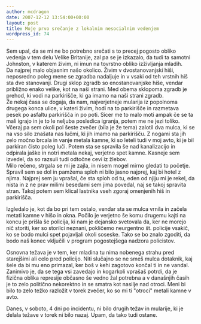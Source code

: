 ```yaml
---
author: mcdragon
date: 2007-12-12 13:54:00+00:00
layout: post
title: Moje prvo srečanje z lokalnim nesocialnim vedenjem
wordpress_id: 74
---
```


Sem upal, da se mi ne bo potrebno srečati s to precej pogosto obliko vedenja v tem delu Velike Britanije, zal pa se je izkazalo, da tudi ta samotni Johnston, v katerem živim, ni imun na tovrstno obliko izživljanja mladih.  
Da najprej malo objasnim našo okolico. Živim v dvostanovanjski hiši, neposredno poleg mene se zgradba nadaljuje in v vsaki od teh vrstnih hiš sta dve stanovanji. Drugi sklop zgradb so enostanovanjske hiše, vendar približno enako velike, kot na naši strani. Med obema sklopoma zgradb je prehod, ki vodi na parkirišče, ki ga imamo na naši strani zgradb.  
Že nekaj časa se dogaja, da nam, najverjetneje mularija iz popolnoma drugega konca ulice, v kateri živim, hodi na to parkirišče in razmetava pesek po asfaltu parkirišča in po poti. Sicer me to malo moti ampak če se ta mali igrajo in je to le neljuba posledica igranja, potem me ne jezi toliko. Včeraj pa sem okoli pol šeste zvečer (bila je že tema) zalotil dva mulca, ki se na vso silo znašata nas lučmi, ki jih imamo na parkirišču. Z nogami sta jih zelo močno brcala in vanje metala kamne, ki so leteli tudi v moj avto, ki je bil parkiran čisto poleg luči. Potem sta se spravila še nad kanalizacijo in odpirala jaške in notri metala nekaj, verjetno spet kamne. Kasneje sem izvedel, da so razsuli tudi odtočne cevi iz žlebov.  
Milo rečeno, strgala se mi je zajla, in nisem mogel mirno gledati to početje. Spravil sem se dol in pamžema sploh ni bilo jasno najprej, kaj bi hotel z njima. Najprej sem ju vprašal, če sta sploh od tu, eden od njiju mi je rekel, da nista in z ne prav milimi besedami sem jima povedal, naj se takoj spravita stran. Takoj potem sem klical lastnika vseh zgoraj omenjenih hiš in parkirišča.  
  
Izgledalo je, kot da bo pri tem ostalo, vendar sta se mulca vrnila in začela metati kamne v hišo in okna. Počilo je verjetno še komu drugemu kajti na koncu je prišla še policija, ki nam je dejansko svetovala da, ker ne morejo nič storiti, ker so storilci neznani, pokličemo neurgentno št. policije vsakič, ko se bodo mulci spet pojavljali okoli soseske. Tako se bo znalo zgoditi, da bodo naš konec vključili v program pogostejšega nadzora policistov.  
  
Osnovna težava je v tem, ker mladina tu nima nobenega strahu pred starejšimi ali celo pred policijo. Niti slučajno se ne smeš mulca dotaknik, kaj šele da bi mu eno primazal, ker boš v kehi zagotovo končal ti in ne vandal. Zanimivo je, da se tega vsi zavedajo in kogarkoli vprašaš potrdi, da je fizična oblika represije občasno še vedno žal potrebna a v današnjih časih je to zelo politično nekorektno in se smatra kot nasilje nad otroci. Meni bi bilo to zelo težko razložit v torek zvečer, ko so mi ti "otroci" metali kamne v avto.  
  
Danes, v soboto, 4 dni po incidentu, ni bilo drugih težav in mularije, ki je delala težave v torek ni bilo nazaj. Upam, da tako tudi ostane.  

